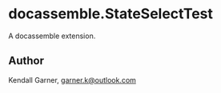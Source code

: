 # docassemble.StateSelectTest

A docassemble extension.

## Author

Kendall Garner, garner.k@outlook.com

